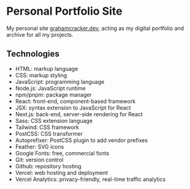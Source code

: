 # Personal Portfolio Site

My personal site [grahamcracker.dev](https://www.grahamcracker.dev), acting as my digital portfolio and archive for all my projects.

## Technologies
* HTML: markup language
* CSS: markup styling
* JavaScript: programming language
* Node.js: JavaScript runtime
* npm/pnpm: package manager
* React: front-end, component-based framework
* JSX: syntax extension to JavaScript for React
* Next.js: back-end, server-side rendering for React
* Sass: CSS extension language
* Tailwind: CSS framework
* PostCSS: CSS transformer
* Autoprefixer: PostCSS plugin to add vendor prefixes
* Feather: SVG icons
* Google Fonts: free, commercial fonts
* Git: version control
* Github: repository hosting
* Vercel: web hosting and deployment
* Vercel Analytics: privacy-friendly, real-time traffic analytics